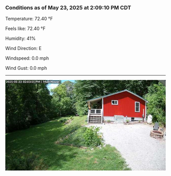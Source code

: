 ### Conditions as of May 23, 2025 at 2:09:10 PM CDT 

Temperature: 72.40 &deg;F

Feels like: 72.40 &deg;F

Humidity: 41%

Wind Direction: E

Windspeed: 0.0 mph

Wind Gust: 0.0 mph

---

<img src="./images/latest.jpeg"/>

